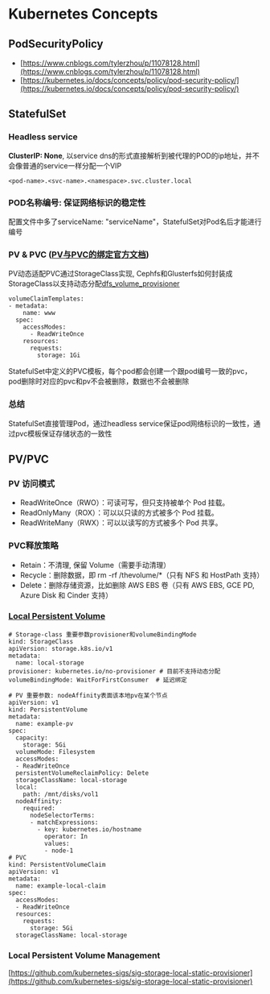 # Kubernetes Concepts
## PodSecurityPolicy
- [https://www.cnblogs.com/tylerzhou/p/11078128.html](https://www.cnblogs.com/tylerzhou/p/11078128.html)
- [https://kubernetes.io/docs/concepts/policy/pod-security-policy/](https://kubernetes.io/docs/concepts/policy/pod-security-policy/)
## StatefulSet
### Headless service
**ClusterIP: None**, 以service dns的形式直接解析到被代理的POD的ip地址，并不会像普通的service一样分配一个VIP
```
<pod-name>.<svc-name>.<namespace>.svc.cluster.local
```
### POD名称编号: 保证网络标识的稳定性
配置文件中多了serviceName: "serviceName"，StatefulSet对Pod名后才能进行编号
### PV & PVC ([PV与PVC的绑定官方文档](https://kubernetes.io/docs/concepts/storage/persistent-volumes/#lifecycle-of-a-volume-and-claim))
PV动态适配PVC通过StorageClass实现, Cephfs和Glusterfs如何封装成StorageClass以支持动态分配[dfs_volume_provisioner](https://github.com/batscars/dfs_volume_provisioner)
```
volumeClaimTemplates: 
- metadata: 
    name: www 
  spec: 
    accessModes: 
      - ReadWriteOnce 
    resources: 
      requests: 
        storage: 1Gi
```
StatefulSet中定义的PVC模板，每个pod都会创建一个跟pod编号一致的pvc，pod删除时对应的pvc和pv不会被删除，数据也不会被删除
### 总结
StatefulSet直接管理Pod，通过headless service保证pod网络标识的一致性，通过pvc模板保证存储状态的一致性
## PV/PVC
### PV 访问模式
- ReadWriteOnce（RWO）：可读可写，但只支持被单个 Pod 挂载。
- ReadOnlyMany（ROX）：可以以只读的方式被多个 Pod 挂载。
- ReadWriteMany（RWX）：可以以读写的方式被多个 Pod 共享。
### PVC释放策略
- Retain：不清理, 保留 Volume（需要手动清理）
- Recycle：删除数据，即 rm -rf /thevolume/*（只有 NFS 和 HostPath 支持）
- Delete：删除存储资源，比如删除 AWS EBS 卷（只有 AWS EBS, GCE PD, Azure Disk 和 Cinder 支持）
### [Local Persistent Volume](https://time.geekbang.org/column/article/42819)
```
# Storage-class 重要参数provisioner和volumeBindingMode
kind: StorageClass
apiVersion: storage.k8s.io/v1
metadata:
  name: local-storage
provisioner: kubernetes.io/no-provisioner # 目前不支持动态分配
volumeBindingMode: WaitForFirstConsumer  # 延迟绑定

# PV 重要参数: nodeAffinity表面该本地pv在某个节点
apiVersion: v1
kind: PersistentVolume
metadata:
  name: example-pv
spec:
  capacity:
    storage: 5Gi
  volumeMode: Filesystem
  accessModes:
  - ReadWriteOnce
  persistentVolumeReclaimPolicy: Delete
  storageClassName: local-storage
  local:
    path: /mnt/disks/vol1
  nodeAffinity:
    required:
      nodeSelectorTerms:
      - matchExpressions:
        - key: kubernetes.io/hostname
          operator: In
          values:
          - node-1
# PVC
kind: PersistentVolumeClaim
apiVersion: v1
metadata:
  name: example-local-claim
spec:
  accessModes:
  - ReadWriteOnce
  resources:
    requests:
      storage: 5Gi
  storageClassName: local-storage
```
### Local Persistent Volume Management
[https://github.com/kubernetes-sigs/sig-storage-local-static-provisioner](https://github.com/kubernetes-sigs/sig-storage-local-static-provisioner)


